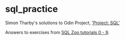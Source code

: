 # sql_practice

Simon Tharby's solutions to Odin Project, ['Project: SQL'](https://www.theodinproject.com/courses/databases/lessons/sql)

Answers to exercises from [SQL Zoo tutorials 0 - 9](https://sqlzoo.net/wiki/Main_Page).
